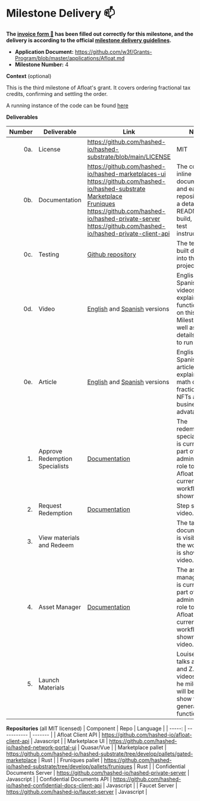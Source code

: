 <!-- @format -->

# Milestone Delivery :mailbox:

**The [invoice form :pencil:](https://docs.google.com/forms/d/e/1FAIpQLSfmNYaoCgrxyhzgoKQ0ynQvnNRoTmgApz9NrMp-hd8mhIiO0A/viewform) has been filled out correctly for this milestone, and the delivery is according to the official [milestone delivery guidelines](https://github.com/w3f/Grants-Program/blob/master/docs/milestone-deliverables-guidelines.md).**

- **Application Document:** https://github.com/w3f/Grants-Program/blob/master/applications/Afloat.md
- **Milestone Number:** 4

**Context** (optional)

This is the third milestone of Afloat's grant. It covers ordering fractional tax credits, confirming and settling the order.

A running instance of the code can be found [here](https://hashed-portal-dev.hashed.systems/login)

**Deliverables**

| Number | Deliverable            | Link                                                                                                                                                                                                                                                                                                                                                                                                                      | Notes                                                                                                               |
| -----: | ---------------------- | ------------------------------------------------------------------------------------------------------------------------------------------------------------------------------------------------------------------------------------------------------------------------------------------------------------------------------------------------------------------------------------------------------------------------- | ------------------------------------------------------------------------------------------------------------------- |
|    0a. | License                | https://github.com/hashed-io/hashed-substrate/blob/main/LICENSE                                                                                                                                                                                                                                                                                                                                                           | MIT                                                                                                                 |
|    0b. | Documentation          | https://github.com/hashed-io/hashed-marketplaces-ui <br> https://github.com/hashed-io/hashed-substrate <br>[Marketplace](https://github.com/hashed-io/hashed-substrate/tree/main/pallets/gated-marketplace)<br> [Fruniques](https://github.com/hashed-io/hashed-substrate/tree/main/pallets/fruniques)<br> https://github.com/hashed-io/hashed-private-server <br> https://github.com/hashed-io/hashed-private-client-api | The code has inline documentation and each repository has a detailed README with build, run, and test instructions. |
|    0c. | Testing                | [Github repository](https://github.com/hashed-io/hashed-substrate/blob/main/pallets/gated-marketplace/src/tests.rs)                                                                                                                                                                                                                                                                                                       | The test is built directly into the Rust project                                                                    |
|    0d. | Video                  | [English](https://drive.google.com/file/d/1GGBJORWcM9S3wkxrPJSjD77PZl_qXuMm/view) and [Spanish](https://drive.google.com/file/d/1sFH-fcm8Mfa-2-boJ35egd8AWByZmo-9/view) versions                                                                                                                                                                                                            | English and Spanish videos explaining the functionality on this Milestone, as well as some details on how to run it.                                                                                                                 |
|    0e. | Article                | [English](--) and [Spanish](--) versions                                                                                                                                                                                      | English and Spanish articles explaining the math of the fractional NFTs and the business advatanges                                                                                                                 |
|     1. | Approve Redemption Specialists     | [Documentation](https://github.com/hashed-io/hashed-substrate/blob/develop/docs/pallets-review/gated-marketplace.md#approve-redemption-specialists) |The redemption specialist role is currently part of the administrator role to reflect Afloat's current workflow. Step shown in video|  
|     2. | Request Redemption                 | [Documentation](https://github.com/hashed-io/hashed-substrate/blob/develop/docs/pallets-review/gated-marketplace.md#request-redemption) | Step shown in video.|  
|     3. | View materials and Redeem          | |The tax credit documentation is visible and the workflow is shown in the video.|   
|     4. | Asset Manager	                    | [Documentation](https://github.com/hashed-io/hashed-substrate/blob/develop/docs/pallets-review/gated-marketplace.md#asset-manager) |The asset manager role is currently part of the administrator role to reflect Afloat's current workflow.  Step shown in video.|  
|     5. | Launch Materials	                  | | Louise had talks at X, Y and Z. The videos fromt he milestone will be used to show the general functionality|  


**Repositories**
(all MIT licensed)
| Component | Repo | Language |
| -----: | ----------- | ------- |
| Afloat Client API | https://github.com/hashed-io/afloat-client-api | Javascript |
| Marketplace UI | https://github.com/hashed-io/hashed-network-portal-ui | Quasar/Vue |
| Marketplace pallet | https://github.com/hashed-io/hashed-substrate/tree/develop/pallets/gated-marketplace | Rust |
| Fruniques pallet | https://github.com/hashed-io/hashed-substrate/tree/develop/pallets/fruniques | Rust |
| Confidential Documents Server | https://github.com/hashed-io/hashed-private-server | Javascript |
| Confidential Documents API | https://github.com/hashed-io/hashed-confidential-docs-client-api | Javascript |
| Faucet Server | https://github.com/hashed-io/faucet-server | Javascript |

